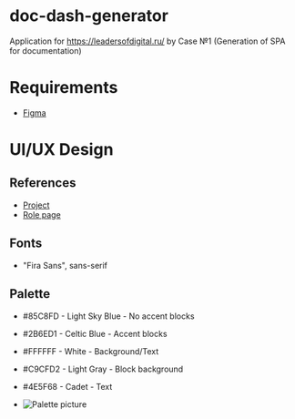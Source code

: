 # doc-dash-generator

Application for https://leadersofdigital.ru/ by Case №1 (Generation of SPA for documentation)

# Requirements

- [Figma](https://figma.com)

# UI/UX Design

## References

- [Project](https://www.figma.com/files/project/9907635/Document-Dashboard-Generator)
- [Role page](https://www.figma.com/file/4al6zHYBfM8aMPjwuj0iZ7/Role-page)

## Fonts

- "Fira Sans", sans-serif

## Palette

- #85C8FD - Light Sky Blue - No accent blocks
- #2B6ED1 - Celtic Blue - Accent blocks
- #FFFFFF - White - Background/Text
- #C9CFD2 - Light Gray - Block background
- #4E5F68 - Cadet - Text

- ![Palette picture]('./assets/img/palette.png')
